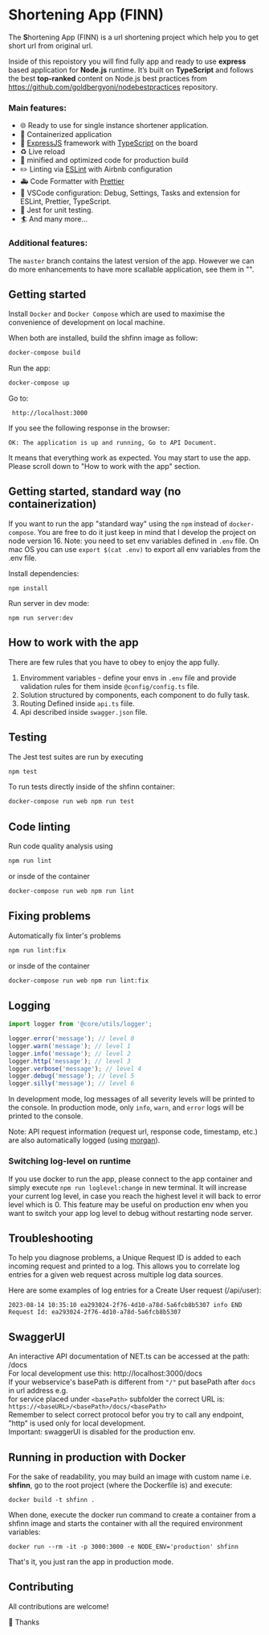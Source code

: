 # Shortening App (FINN)

The **S**hortening App (FINN) is a url shortening project which help you to get short url from original url.

Inside of this repoistory you will find fully app and ready to use **express** based application for **Node.js** runtime. It’s built on **TypeScript** and follows the best **top-ranked** content on Node.js best practices from https://github.com/goldbergyoni/nodebestpractices repository.

### Main features:

- 🌐 Ready to use for single instance shortener application.
- 🐳 Containerized application
- 🚄 [ExpressJS](http://expressjs.com) framework with [TypeScript](https://www.typescriptlang.org/) on the board
- ♻️ Live reload
- 🏇 minified and optimized code for production build
- ✏️ Linting via [ESLint](https://eslint.org) with Airbnb configuration
- 🚑 Code Formatter with [Prettier](https://prettier.io)
- 📘 VSCode configuration: Debug, Settings, Tasks and extension for ESLint, Prettier, TypeScript.
- 🚧 Jest for unit testing.
- 🏄 And many more...

### Additional features:

The `master` branch contains the latest version of the app. However we can do more enhancements to have more scallable application, see them in "".

## Getting started

Install `Docker` and `Docker Compose` which are used to maximise the convenience of development on local machine.

When both are installed, build the shfinn image as follow:

```sh
docker-compose build
```

Run the app:

```sh
docker-compose up
```

Go to:

```
 http://localhost:3000
```

If you see the following response in the browser:

```
OK: The application is up and running, Go to API Document.
```

It means that everything work as expected. You may start to use the app.
Please scroll down to "How to work with the app" section.

## Getting started, standard way (no containerization)

If you want to run the app "standard way" using the `npm` instead of `docker-compose`.
You are free to do it just keep in mind that I develop the project on node version 16.
Note: you need to set env variables defined in `.env` file.
On mac OS you can use `export $(cat .env)` to export all env variables from the .env file.

Install dependencies:

```
npm install
```

Run server in dev mode:

```
npm run server:dev
```

## How to work with the app

There are few rules that you have to obey to enjoy the app fully.

1. Enviromment variables - define your envs in `.env` file and provide validation rules for them inside `@config/config.ts` file.
2. Solution structured by components, each component to do fully task.
3. Routing Defined inside `api.ts` fiile.
4. Api described inside `swagger.json` file.

## Testing

The Jest test suites are run by executing

```sh
npm test
```

To run tests directly inside of the shfinn container:

```sh
docker-compose run web npm run test
```

## Code linting

Run code quality analysis using

```sh
npm run lint
```

or insde of the container

```sh
docker-compose run web npm run lint
```

## Fixing problems

Automatically fix linter's problems

```sh
npm run lint:fix
```

or insde of the container

```sh
docker-compose run web npm run lint:fix
```

## Logging

```javascript
import logger from '@core/utils/logger';

logger.error('message'); // level 0
logger.warn('message'); // level 1
logger.info('message'); // level 2
logger.http('message'); // level 3
logger.verbose('message'); // level 4
logger.debug('message'); // level 5
logger.silly('message'); // level 6
```

In development mode, log messages of all severity levels will be printed to the console.
In production mode, only `info`, `warn`, and `error` logs will be printed to the console.

Note: API request information (request url, response code, timestamp, etc.) are also automatically logged (using [morgan](https://github.com/expressjs/morgan)).

### Switching log-level on runtime

If you use docker to run the app, please connect to the app container and simply execute `npm run loglevel:change` in new terminal. It will increase your current log level, in case you reach the highest level it will back to error level which is 0.
This feature may be useful on production env when you want to switch your app log level to debug without restarting node server.

## Troubleshooting

To help you diagnose problems, a Unique Request ID is added to each incoming request and printed to a log. This allows you to correlate log entries for a given web request across multiple log data sources.

Here are some examples of log entries for a Create User request (/api/user):

```log
2023-08-14 10:35:10 ea293024-2f76-4d10-a78d-5a6fcb8b5307 info END Request Id: ea293024-2f76-4d10-a78d-5a6fcb8b5307
```

## SwaggerUI

An interactive API documentation of NET.ts can be accessed at the path: <baseURL>/docs \
For local development use this: http://localhost:3000/docs \
If your webservice's basePath is different from `"/"` put basePath after `docs` in url address e.g. \
for service placed under `<basePath>` subfolder the correct URL is: `https://<baseURL>/<basePath>/docs/<basePath>` \
Remember to select correct protocol befor you try to call any endpoint, "http" is used only for local development. \
Important: swaggerUI is disabled for the production env.

## Running in production with Docker

For the sake of readability, you may build an image with custom name i.e. **shfinn**, go to the root project (where the Dockerfile is) and execute:

`docker build -t shfinn .`

When done, execute the docker run command to create a container from a shfinn image and starts the container with all the required environment variables:

`docker run --rm -it -p 3000:3000 -e NODE_ENV='production' shfinn`

That's it, you just ran the app in production mode.

## Contributing

All contributions are welcome!

🙌 Thanks
